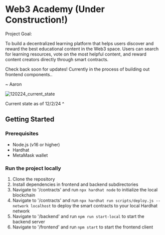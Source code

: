 # Web3 Academy (Under Construction!)
Project Goal:

To build a decentralized learning platform that helps users discover and reward the best educational content in the Web3 space. Users can search for learning resources, vote on the most helpful content, and reward content creators directly through smart contracts.

Check back soon for updates! Currently in the process of building out frontend components..

~ Aaron

![120224_current_state](https://github.com/user-attachments/assets/5e3cfd24-a884-40d9-bbd9-fdaa9375fde8)

Current state as of 12/2/24 ^

## Getting Started

### Prerequisites
- Node.js (v16 or higher)
- Hardhat
- MetaMask wallet

### Run the project locally
1. Clone the repository
2. Install dependencies in frontend and backend subdirectories
3. Navigate to '/contracts' and run `npx hardhat node` to initialize the local blockchain
4. Navigate to '/contracts' and run `npx hardhat run scripts/deploy.js --network localhost` to deploy the smart contracts to your local Hardhat network
5. Navigate to '/backend' and run `npm run start-local` to start the backend server
6. Navigate to '/frontend' and run `npm start` to start the frontend client

